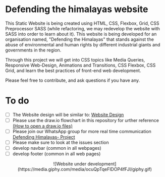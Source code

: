 # Defending the himalayas website

This Static Website is being created using HTML, CSS, Flexbox, Grid, CSS Preprocessor SASS (while refactoring, we may redevelop the website with SASS into order to learn about it). This website is being developed for an organisation named, "Defending the Himalayas" that stands against the abuse of environmental and human rights by different industrial giants and governments in the region.

Through this project we will get into CSS topics like Media Queries, Responsive Web-Design, Animations and Transitions, CSS Flexbox, CSS Grid, and learn the best practices of front-end web development. 

Please feel free to contribute, and ask questions if you have any.



# To do

- [ ] The Website design will be similar to: [Website Design](https://nifty-bohr-a9a59c.netlify.app/)
- [ ] Please use the draw.io flowchart in this repository for urther reference [(How to open a draw.io files)](https://www.wikihow.com/Open-a-Draw-Io-File)
- [ ] Please join our WhatsApp group for more real time communication [Defending Himalayas- Project](https://chat.whatsapp.com/FMv6iKUEbxu0I4DxbE6NYc)
- [ ] Please make sure to look at the issues section
- [ ] develop navbar (common in all webpages) 
- [ ] develop footer (common in all web pages)

<center>
  ![Website under development](https://media.giphy.com/media/ocuQpTqeFlDOP4fFJI/giphy.gif)
</center>
